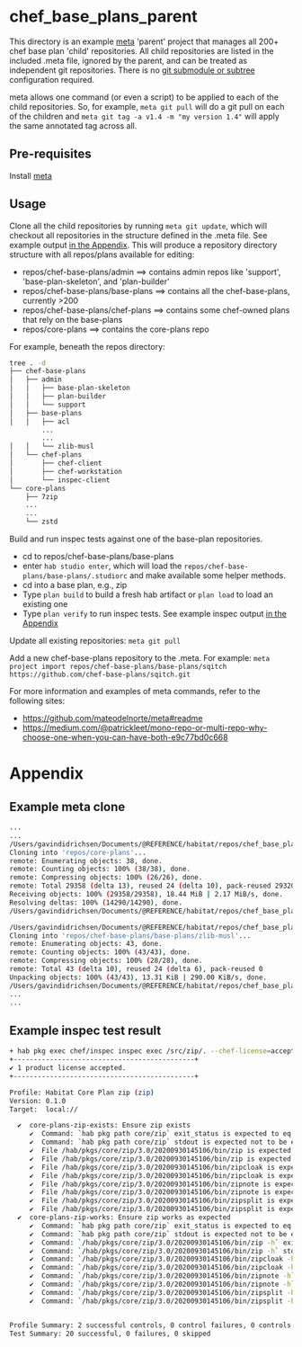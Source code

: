 # chef_base_plans_parent

This directory is an example [meta](https://github.com/mateodelnorte/meta#readme) 'parent' project that manages all 200+ chef base plan 'child' repositories.  All child repositories are listed in the included .meta file, ignored by the parent, and can be treated as independent git repositories.  There is no [git submodule or subtree](https://martowen.com/2016/05/01/git-submodules-vs-git-subtrees/) configuration required.

meta allows one command (or even a script) to be applied to each of the child repositories.  So, for example, ``meta git pull`` will do a git pull on each of the children and ``meta git tag -a v1.4 -m "my version 1.4"`` will apply the same annotated tag across all.

## Pre-requisites

Install [meta](https://github.com/mateodelnorte/meta#readme)

## Usage

Clone all the child repositories by running ``meta git update``, which will checkout all repositories in the structure defined in the .meta file.  See example output [in the Appendix](#example-meta-clone).  This will produce a repository directory structure with all repos/plans available for editing:

* repos/chef-base-plans/admin         ==> contains admin repos like 'support', 'base-plan-skeleton', and 'plan-builder'
* repos/chef-base-plans/base-plans    ==> contains all the chef-base-plans, currently >200
* repos/chef-base-plans/chef-plans    ==> contains some chef-owned plans that rely on the base-plans
* repos/core-plans                    ==> contains the core-plans repo

For example, beneath the repos directory:

```bash
tree . -d
├── chef-base-plans
│   ├── admin
│   │   ├── base-plan-skeleton
│   │   ├── plan-builder
│   │   └── support
│   ├── base-plans
│   │   ├── acl
        ...
        ...
│   │   └── zlib-musl
│   └── chef-plans
│       ├── chef-client
│       ├── chef-workstation
│       └── inspec-client
└── core-plans
    ├── 7zip
    ...
    ...
    └── zstd
```

Build and run inspec tests against one of the base-plan repositories.

* cd to repos/chef-base-plans/base-plans
* enter ``hab studio enter``, which will load the ``repos/chef-base-plans/base-plans/.studiorc`` and make available some helper methods.
* cd into a base plan, e.g., zip
* Type ``plan build`` to build a fresh hab artifact or ``plan load`` to load an existing one
* Type ``plan verify`` to run inspec tests.  See example inspec output [in the Appendix](#example-inspec-test-result)

Update all existing repositories:  ``meta git pull``

Add a new chef-base-plans repository to the .meta.  For example:  ``meta project import repos/chef-base-plans/base-plans/sqitch https://github.com/chef-base-plans/sqitch.git``

For more information and examples of meta commands, refer to the following sites:

* <https://github.com/mateodelnorte/meta#readme>
* <https://medium.com/@patrickleet/mono-repo-or-multi-repo-why-choose-one-when-you-can-have-both-e9c77bd0c668>

# Appendix

## Example meta clone

```bash
...
...
/Users/gavindidrichsen/Documents/@REFERENCE/habitat/repos/chef_base_plans_parent/repos/chef-base-plans/admin/support/examples/chef_base_plans_parent/repos/core-plans:
Cloning into 'repos/core-plans'...
remote: Enumerating objects: 38, done.
remote: Counting objects: 100% (38/38), done.
remote: Compressing objects: 100% (26/26), done.
remote: Total 29358 (delta 13), reused 24 (delta 10), pack-reused 29320
Receiving objects: 100% (29358/29358), 18.44 MiB | 2.17 MiB/s, done.
Resolving deltas: 100% (14290/14290), done.
/Users/gavindidrichsen/Documents/@REFERENCE/habitat/repos/chef_base_plans_parent/repos/chef-base-plans/admin/support/examples/chef_base_plans_parent/repos/core-plans ✓

/Users/gavindidrichsen/Documents/@REFERENCE/habitat/repos/chef_base_plans_parent/repos/chef-base-plans/admin/support/examples/chef_base_plans_parent/repos/chef-base-plans/base-plans/zlib-musl:
Cloning into 'repos/chef-base-plans/base-plans/zlib-musl'...
remote: Enumerating objects: 43, done.
remote: Counting objects: 100% (43/43), done.
remote: Compressing objects: 100% (28/28), done.
remote: Total 43 (delta 10), reused 24 (delta 6), pack-reused 0
Unpacking objects: 100% (43/43), 13.31 KiB | 290.00 KiB/s, done.
/Users/gavindidrichsen/Documents/@REFERENCE/habitat/repos/chef_base_plans_parent/repos/chef-base-plans/admin/support/examples/chef_base_plans_parent/repos/chef-base-plans/base-plans/zlib-musl ✓
...
...
```

## Example inspec test result

```bash
+ hab pkg exec chef/inspec inspec exec /src/zip/. --chef-license=accept --input-file /src/zip/attributes.yml
+---------------------------------------------+
✔ 1 product license accepted.
+---------------------------------------------+

Profile: Habitat Core Plan zip (zip)
Version: 0.1.0
Target:  local://

  ✔  core-plans-zip-exists: Ensure zip exists
     ✔  Command: `hab pkg path core/zip` exit_status is expected to eq 0
     ✔  Command: `hab pkg path core/zip` stdout is expected not to be empty
     ✔  File /hab/pkgs/core/zip/3.0/20200930145106/bin/zip is expected to exist
     ✔  File /hab/pkgs/core/zip/3.0/20200930145106/bin/zip is expected to be executable
     ✔  File /hab/pkgs/core/zip/3.0/20200930145106/bin/zipcloak is expected to exist
     ✔  File /hab/pkgs/core/zip/3.0/20200930145106/bin/zipcloak is expected to be executable
     ✔  File /hab/pkgs/core/zip/3.0/20200930145106/bin/zipnote is expected to exist
     ✔  File /hab/pkgs/core/zip/3.0/20200930145106/bin/zipnote is expected to be executable
     ✔  File /hab/pkgs/core/zip/3.0/20200930145106/bin/zipsplit is expected to exist
     ✔  File /hab/pkgs/core/zip/3.0/20200930145106/bin/zipsplit is expected to be executable
  ✔  core-plans-zip-works: Ensure zip works as expected
     ✔  Command: `hab pkg path core/zip` exit_status is expected to eq 0
     ✔  Command: `hab pkg path core/zip` stdout is expected not to be empty
     ✔  Command: `/hab/pkgs/core/zip/3.0/20200930145106/bin/zip -h` exit_status is expected to eq 0
     ✔  Command: `/hab/pkgs/core/zip/3.0/20200930145106/bin/zip -h` stdout is expected to match /Zip 3.0/
     ✔  Command: `/hab/pkgs/core/zip/3.0/20200930145106/bin/zipcloak -h` exit_status is expected to eq 0
     ✔  Command: `/hab/pkgs/core/zip/3.0/20200930145106/bin/zipcloak -h` stdout is expected to match /ZipCloak 3.0/
     ✔  Command: `/hab/pkgs/core/zip/3.0/20200930145106/bin/zipnote -h` exit_status is expected to eq 0
     ✔  Command: `/hab/pkgs/core/zip/3.0/20200930145106/bin/zipnote -h` stdout is expected to match /ZipNote 3.0/
     ✔  Command: `/hab/pkgs/core/zip/3.0/20200930145106/bin/zipsplit -h` exit_status is expected to eq 0
     ✔  Command: `/hab/pkgs/core/zip/3.0/20200930145106/bin/zipsplit -h` stdout is expected to match /ZipSplit 3.0/


Profile Summary: 2 successful controls, 0 control failures, 0 controls skipped
Test Summary: 20 successful, 0 failures, 0 skipped
```
